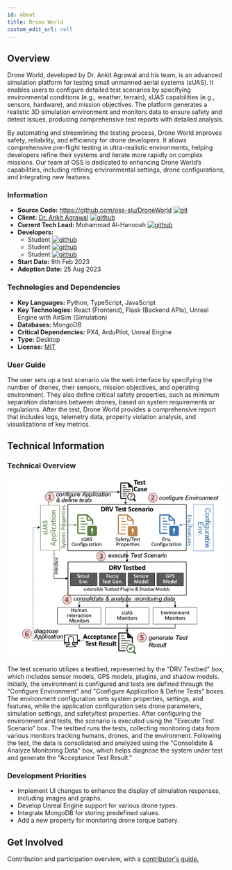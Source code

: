 ```yaml
---
id: about
title: Drone World
custom_edit_url: null
---
```


## Overview
Drone World, developed by Dr. Ankit Agrawal and his team, is an advanced simulation platform for testing small unmanned aerial systems (sUAS). It enables users to configure detailed test scenarios by specifying environmental conditions (e.g., weather, terrain), sUAS capabilities (e.g., sensors, hardware), and mission objectives. The platform generates a realistic 3D simulation environment and monitors data to ensure safety and detect issues, producing comprehensive test reports with detailed analysis.

By automating and streamlining the testing process, Drone World improves safety, reliability, and efficiency for drone developers. It allows comprehensive pre-flight testing in ultra-realistic environments, helping developers refine their systems and iterate more rapidly on complex missions. Our team at OSS is dedicated to enhancing Drone World’s capabilities, including refining environmental settings, drone configurations, and integrating new features.

### Information

- **Source Code:**  https://github.com/oss-slu/DroneWorld [<img src="/img/git-alt.svg" alt="git" width="25" height="25" />](https://github.com/oss-slu/DroneWorld)
- **Client:** [Dr. Ankit Agrawal](https://www.slu.edu/science-and-engineering/academics/computer-science/faculty-and-staff/ankit-agrawal.php) [<img src="/img/github.svg" alt="github" width="25" height="25" />](https://github.com/ankyAgrawal)
- **Current Tech Lead:** Mohammad Al-Hanoosh [<img src="/img/github.svg" alt="github" width="25" height="25" />](https://github.com/mohamdlog)  <!--[<img src="/img/linkedin.svg" alt="linkedin" width="25" height="25" />](https://www.linkedin.com/in/)-->
- **Developers:**
    - Student [<img src="/img/github.svg" alt="github" width="25" height="25" />](https://github.com/)
    - Student [<img src="/img/github.svg" alt="github" width="25" height="25" />](https://github.com/)
    - Student [<img src="/img/github.svg" alt="github" width="25" height="25" />](https://github.com/) 
- **Start Date:** 9th Feb 2023
- **Adoption Date:** 25 Aug 2023

### Technologies and Dependencies

- **Key Languages:** Python, TypeScript, JavaScript
- **Key Technologies:** React (Frontend), Flask (Backend APIs), Unreal Engine with AirSim (Simulation)
- **Databases:** MongoDB
- **Critical Dependencies:** PX4, ArduPilot, Unreal Engine
- **Type:** Desktop
- **License:** [MIT](https://opensource.org/license/mit)

### User Guide

The user sets up a test scenario via the web interface by specifying the number of drones, their sensors, mission objectives, and operating environment. They also define critical safety properties, such as minimum separation distances between drones, based on system requirements or regulations. After the test, Drone World provides a comprehensive report that includes logs, telemetry data, property violation analysis, and visualizations of key metrics.

## Technical Information

### Technical Overview

![Architecture](DroneWorld%20Architecture.png)

The test scenario utilizes a testbed, represented by the "DRV Testbed" box, which includes sensor models, GPS models, plugins, and shadow models. Initially, the environment is configured and tests are defined through the "Configure Environment" and "Configure Application & Define Tests" boxes. The environment configuration sets system properties, settings, and features, while the application configuration sets drone parameters, simulation settings, and safety/test properties. After configuring the environment and tests, the scenario is executed using the "Execute Test Scenario" box. The testbed runs the tests, collecting monitoring data from various monitors tracking humans, drones, and the environment. Following the test, the data is consolidated and analyzed using the "Consolidate & Analyze Monitoring Data" box, which helps diagnose the system under test and generate the "Acceptance Test Result."

### Development Priorities

- Implement UI changes to enhance the display of simulation responses, including images and graphs.
- Develop Unreal Engine support for various drone types.
- Integrate MongoDB for storing predefined values.
- Add a new property for monitoring drone torque battery.

## Get Involved

Contribution and participation overview, with a [contributor's guide.](https://github.com/oss-slu/DroneWorld/wiki/Contributing-Guide)